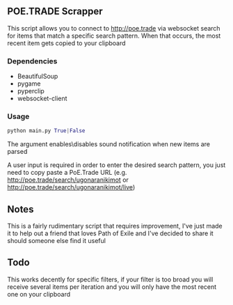 ## POE.TRADE Scrapper

This script allows you to connect to http://poe.trade via websocket search for items that match a specific search pattern. When that occurs, the most recent item gets copied to your clipboard

### Dependencies
* BeautifulSoup 
* pygame
* pyperclip
* websocket-client

### Usage

```python
python main.py True|False
```

The argument enables\disables sound notification when new items are parsed

A user input is required in order to enter the desired search pattern, you just need to copy paste a PoE.Trade URL (e.g. http://poe.trade/search/ugonaranikimot or http://poe.trade/search/ugonaranikimot/live)

## Notes
This is a fairly rudimentary script that requires improvement, I've just made it to help out a friend that loves Path of Exile and I've decided to share it should someone else find it useful

## Todo
This works decently for specific filters, if your filter is too broad you will receive several items per iteration and you will only have the most recent one on your clipboard